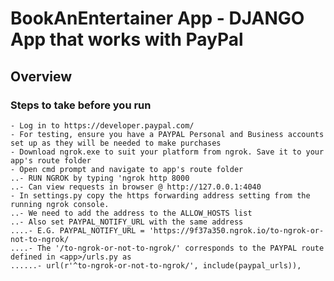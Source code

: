 # BookAnEntertainer App  - DJANGO App that works with PayPal

## Overview

### Steps to take before you run
    - Log in to https://developer.paypal.com/
    - For testing, ensure you have a PAYPAL Personal and Business accounts set up as they will be needed to make purchases
    - Download ngrok.exe to suit your platform from ngrok. Save it to your app's route folder
    - Open cmd prompt and navigate to app's route folder
    ..- RUN NGROK by typing 'ngrok http 8000
    ..- Can view requests in browser @ http://127.0.0.1:4040
    - In settings.py copy the https forwarding address setting from the running ngrok console. 
    ..- We need to add the address to the ALLOW_HOSTS list
    ..- Also set PAYPAL_NOTIFY_URL with the same address 
    ....- E.G. PAYPAL_NOTIFY_URL = 'https://9f37a350.ngrok.io/to-ngrok-or-not-to-ngrok/
    ....- The '/to-ngrok-or-not-to-ngrok/' corresponds to the PAYPAL route defined in <app>/urls.py as 
    ......- url(r'^to-ngrok-or-not-to-ngrok/', include(paypal_urls)),
    
